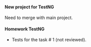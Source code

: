  #### New project for TestNG
 Need to merge with main project.
 
 #### Homework TestNG
 * Tests for the task # 1 (not reviewed).